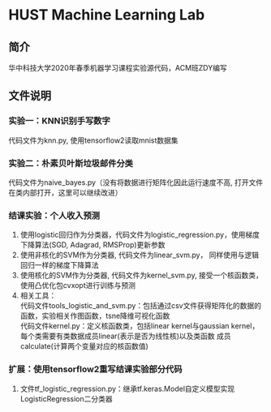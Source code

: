 # HUST Machine Learning Lab
## 简介
华中科技大学2020年春季机器学习课程实验源代码，ACM班ZDY编写
## 文件说明
### 实验一：KNN识别手写数字  
代码文件为knn.py, 使用tensorflow2读取mnist数据集
### 实验二：朴素贝叶斯垃圾邮件分类
代码文件为naive_bayes.py（没有将数据进行矩阵化因此运行速度不高, 打开文件在类内部打开，这里可以继续改进）
### 结课实验：个人收入预测
1. 使用logistic回归作为分类器，代码文件为logistic_regression.py，使用梯度下降算法(SGD, Adagrad, RMSProp)更新参数
2. 使用非核化的SVM作为分类器, 代码文件为linear_svm.py， 同样使用与逻辑回归一样的梯度下降算法
3. 使用核化的SVM作为分类器, 代码文件为kernel_svm.py, 接受一个核函数类，使用凸优化包cvxopt进行训练与预测
4. 相关工具：  
   代码文件tools_logistic_and_svm.py：包括通过csv文件获得矩阵化的数据的函数，实验相关作图函数，tsne降维可视化函数   
   代码文件kernel.py：定义核函数类，包括linear kernel与gaussian kernel，每个类需要有类数据成员linear(表示是否为线性核)以及类函数
   成员calculate(计算两个变量对应的核函数值)
   
### 扩展：使用tensorflow2重写结课实验部分代码
1. 文件tf_logistic_regression.py：继承tf.keras.Model自定义模型实现LogisticRegression二分类器